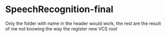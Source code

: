 # SpeechRecognition-final
Only the folder with name in the header would work, the rest are the result of me not knowing the way the register new VCS root
